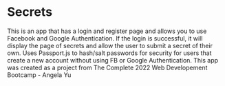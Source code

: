 # Secrets

This is an app that has a login and register page and allows you to use Facebook and Google Authentication. If the login is successful, it will display the page of secrets and allow the user to submit a secret of their own.
Uses Passport.js to hash/salt passwords for security for users that create a new account without using FB or Google Authentication.
This app was created as a project from The Complete 2022 Web Developement Bootcamp - Angela Yu
